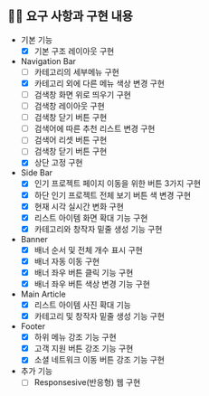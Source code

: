 ## 👩‍💻 요구 사항과 구현 내용
<!-- 기능을 Commit 별로 잘개 쪼개고, Commit 별로 설명해주세요 -->

- 기본 기능
  - [X]  기본 구조 레이아웃 구현
- Navigation Bar
  - [ ]  카테고리의 세부메뉴 구현
  - [X]  카테고리 외에 다른 메뉴 색상 변경 구현
  - [ ]  검색창 화면 위로 띄우기 구현
  - [ ]  검색창 레이아웃 구현
  - [ ]  검색창 닫기 버튼 구현
  - [ ]  검색어에 따른 추천 리스트 변경 구현
  - [ ]  검색어 리셋 버튼 구현
  - [ ]  검색창 닫기 버튼 구현
  - [X]  상단 고정 구현
- Side Bar
  - [X]  인기 프로젝트 페이지 이동을 위한 버튼 3가지 구현
  - [X]  하단 인기 프로젝트 전체 보기 버튼 색 변경 구현
  - [X]  현재 시각 실시간 변화 구현
  - [X]  리스트 아이템 화면 확대 기능 구현
  - [X]  카테고리와 창작자 밑줄 생성 기능 구현
- Banner
  - [X]  배너 순서 및 전체 개수 표시 구현
  - [X]  배너 자동 이동 구현
  - [X]  배너 좌우 버튼 클릭 기능 구현
  - [X]  배너 좌우 버튼 색상 변경 기능 구현
- Main Article
  - [X]  리스트 아이템 사진 확대 기능
  - [X]  카테고리 및 창작자 밑줄 생성 기능 구현
- Footer
  - [X]  하위 메뉴 강조 기능 구현
  - [X]  고객 지원 버튼 강조 기능 구현
  - [X]  소셜 네트워크 이동 버튼 강조 기능 구현
- 추가 기능
  - [ ]  Responsesive(반응형) 웹 구현
